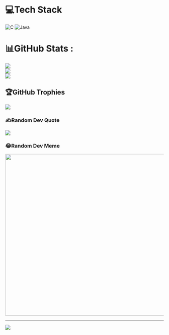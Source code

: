 
# 💻Tech Stack
![C](https://img.shields.io/badge/c-%2300599C.svg?style=for-the-badge&logo=c&logoColor=white) ![Java](https://img.shields.io/badge/java-%23ED8B00.svg?style=for-the-badge&logo=java&logoColor=white)
# 📊GitHub Stats :
![](https://github-readme-stats.vercel.app/api?username=Hoanqia&theme=radical&hide_border=false&include_all_commits=false&count_private=false)<br/>
![](https://github-readme-streak-stats.herokuapp.com/?user=Hoanqia&theme=radical&hide_border=false)<br/>
![](https://github-readme-stats.vercel.app/api/top-langs/?username=Hoanqia&theme=radical&hide_border=false&include_all_commits=false&count_private=false&layout=compact)

## 🏆GitHub Trophies
![](https://github-trophies.vercel.app/?username=Hoanqia&theme=radical&no-frame=false&no-bg=false&margin-w=4)

### ✍️Random Dev Quote
![](https://quotes-github-readme.vercel.app/api?type=horizontal&theme=radical)

### 😂Random Dev Meme
<img src="https://random-memer.herokuapp.com/" width="512px"/>

---
[![](https://visitcount.itsvg.in/api?id=Hoanqia&icon=0&color=0)](https://visitcount.itsvg.in)
